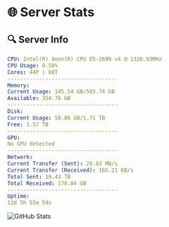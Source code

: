 # 🌐 Server Stats
## 🔍 Server Info
```yaml
CPU: Intel(R) Xeon(R) CPU E5-2699 v4 @ 1326.93MHz
CPU Usage: 0.50%
Cores: 44P | 88T
-----------------------------------
Memory:
Current Usage: 145.54 GB/503.74 GB
Available: 354.78 GB
-----------------------------------
Disk:
Current Usage: 58.86 GB/1.71 TB
Free: 1.57 TB
-----------------------------------
GPU:
No GPU detected
-----------------------------------
Network:
Current Transfer (Sent): 28.03 MB/s
Current Transfer (Received): 165.21 KB/s
Total Sent: 19.43 TB
Total Received: 178.84 GB
-----------------------------------
Uptime:
12d 5h 55m 59s
```
![GitHub Stats](https://img.shields.io/badge/Updated-2025-03-20_03:18:48-blue)